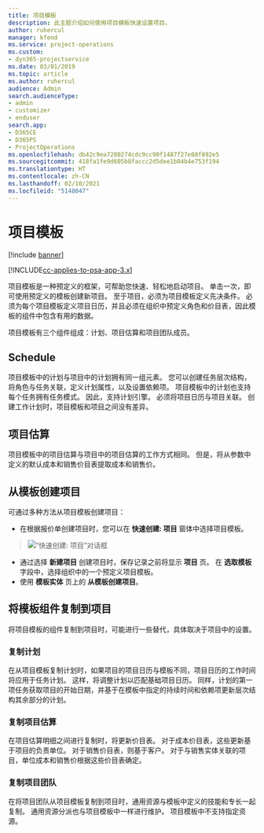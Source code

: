 ```yaml
---
title: 项目模板
description: 此主题介绍如何使用项目模板快速设置项目。
author: ruhercul
manager: kfend
ms.service: project-operations
ms.custom:
- dyn365-projectservice
ms.date: 03/01/2019
ms.topic: article
ms.author: ruhercul
audience: Admin
search.audienceType:
- admin
- customizer
- enduser
search.app:
- D365CE
- D365PS
- ProjectOperations
ms.openlocfilehash: db42c9ea7280274cdc9cc90f1487f27e08f892e5
ms.sourcegitcommit: 418fa1fe9d605b8faccc2d5dee1b04b4e753f194
ms.translationtype: HT
ms.contentlocale: zh-CN
ms.lasthandoff: 02/10/2021
ms.locfileid: "5148047"
---
```

# <a name="project-templates"></a>项目模板 

[!include [banner](../includes/psa-now-project-operations.md)]

[!INCLUDE[cc-applies-to-psa-app-3.x](../includes/cc-applies-to-psa-app-3x.md)]

项目模板是一种预定义的框架，可帮助您快速、轻松地启动项目。 单击一次，即可使用预定义的模板创建新项目。 至于项目，必须为项目模板定义先决条件。 必须为每个项目模板定义项目日历，并且必须在组织中预定义角色和价目表，因此模板的组件中包含有用的数据。

项目模板有三个组件组成：计划、项目估算和项目团队成员。

## <a name="schedule"></a>Schedule

项目模板中的计划与项目中的计划拥有同一组元素。 您可以创建任务层次结构，将角色与任务关联，定义计划属性，以及设置依赖项。 项目模板中的计划也支持每个任务拥有任务模式。 因此，支持计划引擎。 必须将项目日历与项目关联。 创建工作计划时，项目模板和项目之间没有差异。

## <a name="project-estimates"></a>项目估算

项目模板中的项目估算与项目中的项目估算的工作方式相同。 但是，将从参数中定义的默认成本和销售价目表提取成本和销售价。

## <a name="creating-a-project-from-a-template"></a>从模板创建项目
 
可通过多种方法从项目模板创建项目：

- 在根据报价单创建项目时，您可以在 **快速创建: 项目** 窗体中选择项目模板。

> ![“快速创建: 项目”对话框](media/project-11.png)

- 通过选择 **新建项目** 创建项目时，保存记录之前将显示 **项目** 页。 在 **选取模板** 字段中，选择组织中的一个预定义项目模板。
- 使用 **模板实体** 页上的 **从模板创建项目**。

## <a name="copying-components-of-template-to-project"></a>将模板组件复制到项目

将项目模板的组件复制到项目时，可能进行一些替代，具体取决于项目中的设置。

### <a name="copying-the-schedule"></a>复制计划

在从项目模板复制计划时，如果项目的项目日历与模板不同，项目日历的工作时间将应用于任务计划。 这样，将调整计划以匹配基础项目日历。 同样，计划的第一项任务获取项目的开始日期，并基于在模板中指定的持续时间和依赖项更新层次结构其余部分的计划。 

### <a name="copying-project-estimates"></a>复制项目估算 

在项目估算明细之间进行复制时，将更新价目表。 对于成本价目表，这些更新基于项目的负责单位。 对于销售价目表，则基于客户。 对于与销售实体关联的项目，单位成本和销售价根据这些价目表确定。

### <a name="copying-a-project-team"></a>复制项目团队

在将项目团队从项目模板复制到项目时，通用资源与模板中定义的技能和专长一起复制。 通用资源分派也与项目模板中一样进行维护。 项目模板中不支持指定资源。
